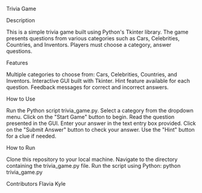 Trivia Game

Description

This is a simple trivia game built using Python's Tkinter library. The game presents questions from various categories such as Cars, Celebrities, Countries, and Inventors. Players must choose a category, answer questions.

Features

Multiple categories to choose from: Cars, Celebrities, Countries, and Inventors.
Interactive GUI built with Tkinter.
Hint feature available for each question.
Feedback messages for correct and incorrect answers.

How to Use

Run the Python script trivia_game.py.
Select a category from the dropdown menu.
Click on the "Start Game" button to begin.
Read the question presented in the GUI.
Enter your answer in the text entry box provided.
Click on the "Submit Answer" button to check your answer.
Use the "Hint" button for a clue if needed.

How to Run

Clone this repository to your local machine.
Navigate to the directory containing the trivia_game.py file.
Run the script using Python:
python trivia_game.py

Contributors
Flavia
Kyle
